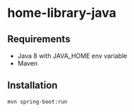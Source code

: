 # home-library-java

## Requirements

- Java 8 with JAVA_HOME env variable
- Maven

## Installation

```
mvn spring-boot:run
```

